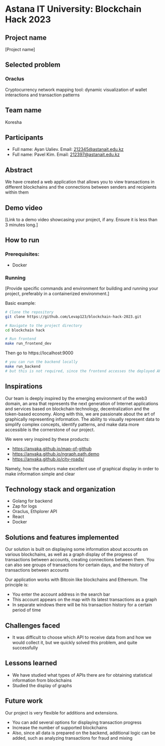 # Astana IT University: Blockchain Hack 2023 

## Project name

[Project name]

## Selected problem
### Oraclus
Cryptocurrency network mapping tool: dynamic visualization of wallet interactions and transaction patterns

## Team name

Koresha

## Participants

* Full name: Ayan Ualiev. Email: 212345@astanait.edu.kz
* Full name: Pavel Kim. Email: 212397@astanait.edu.kz


## Abstract

We have created a web application that allows you to view transactions in different blockchains and the connections between senders and recipients within them

## Demo video

[Link to a demo video showcasing your project, if any. Ensure it is less than 3 minutes long.]

## How to run

### Prerequisites:

- Docker

### Running

[Provide specific commands and environment for building and running your project, preferably in a containerized environment.]

Basic example:
```bash
# Clone the repository
git clone https://github.com/Levap123/blockchain-hack-2023.git

# Navigate to the project directory
cd blockchain hack

# Run frontend
make run_frontend_dev
```

Then go to https://localhost:9000

```bash
# you can run the backend locally
make run_backend
# but this is not required, since the frontend accesses the deployed API
```

## Inspirations

Our team is deeply inspired by the emerging environment of the web3 domain, an area that represents the next generation of Internet applications and services based on blockchain technology, decentralization and the token-based economy. Along with this, we are passionate about the art of graphically representing information. The ability to visually represent data to simplify complex concepts, identify patterns, and make data more accessible is the cornerstone of our project. 

We were very inspired by these products:
- https://anvaka.github.io/map-of-github
- https://anvaka.github.io/ngraph.path.demo
- https://anvaka.github.io/city-roads/

Namely, how the authors make excellent use of graphical display in order to make information simple and clear

## Technology stack and organization

- Golang for backend
- Zap for logs
- Oraclus, Ethplorer API
- React
- Docker

## Solutions and features implemented

Our solution is built on displaying some information about accounts on various blockchains, as well as a graph display of the progress of transactions between accounts, creating connections between them. You can also see groups of transactions for certain days, and the history of transactions between accounts

Our application works with Bitcoin like blockchains and Ethereum.
The principle is:
- You enter the account address in the search bar
- This account appears on the map with its latest transactions as a graph
- In separate windows there will be his transaction history for a certain period of time

## Challenges faced

- It was difficult to choose which API to receive data from and how we would collect it, but we quickly solved this problem, and quite successfully


## Lessons learned

- We have studied what types of APIs there are for obtaining statistical information from blockchains 
- Studied the display of graphs


## Future work

Our project is very flexible for additions and extensions.
- You can add several options for displaying transaction progress
- Increase the number of supported blockchains
- Also, since all data is prepared on the backend, additional logic can be added, such as analyzing transactions for fraud and mixing

